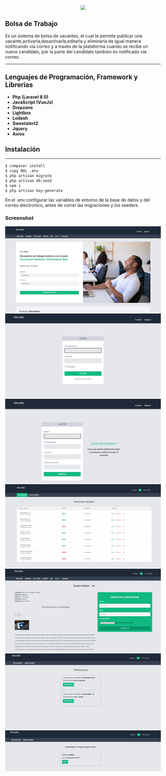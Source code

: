 <p align="center"><a href="https://laravel.com" target="_blank"><img src="https://raw.githubusercontent.com/laravel/art/master/logo-lockup/5%20SVG/2%20CMYK/1%20Full%20Color/laravel-logolockup-cmyk-red.svg" width="400"></a></p>

## Bolsa de Trabajo

Es un sistema de bolsa de vacantes, el cual te permite publicar una vacante,activarla,desactivarla,editarla y eliminarla de igual manera notificando vía correo y a través de la plataforma cuando se recibe un nuevo candidato, por la parte del candidato tambien es notificado vía correo.
***

## Lenguajes de Programación, Framework y Librerias

- **Php (Laravel 8.0)**
- **JavaScript (VueJs)**
- **Dropzone**
- **Lightbox**
- **Lodash**
- **Sweetalert2**
- **Jquery**
- **Axios**

## Instalación

***

```
$ composer install
$ copy NUL .env
$ php artisan migrate
$ php artisan db:seed
$ npm i
$ php artisan key:generate

```
En el .env configurar las variables de entorno de la base de datos y del correo electronico, antes de correr las migraciones y los seeders.

### Screenshot
![Image text](/screenshot/1.png)
![Image text](/screenshot/login.png)
![Image text](/screenshot/registro.png)
![Image text](/screenshot/dashboard.png)
![Image text](/screenshot/show.png)
![Image text](/screenshot/notificaciones.png)
![Image text](/screenshot/candidatos.png)

